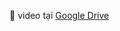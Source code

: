 🎥 video tại [Google Drive](https://drive.google.com/file/d/1C79x-i9UHjByw2c-LCiRrI-pVo8ywkJo/view?usp=drive_link)
